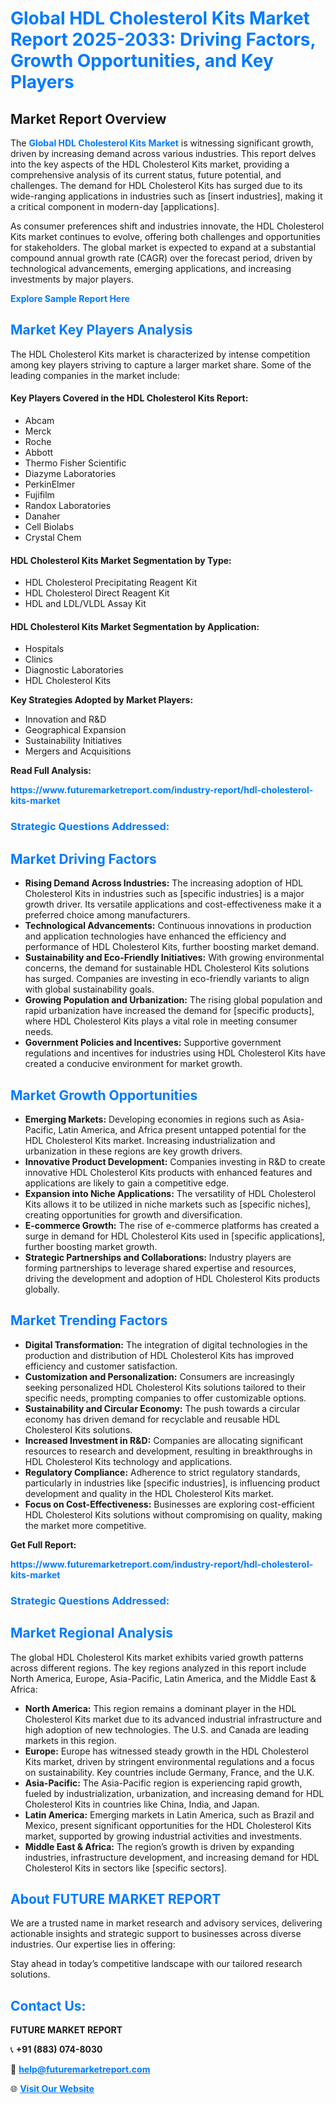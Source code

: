 <h1 style="color: #007BFF;">Global HDL Cholesterol Kits Market Report 2025-2033: Driving Factors, Growth Opportunities, and Key Players</h1>

<section id="overview">
<h2>Market Report Overview</h2>
<p>The <a href="https://www.futuremarketreport.com/industry-report/hdl-cholesterol-kits-market" style="color: #007BFF; text-decoration: none;"><strong>Global HDL Cholesterol Kits Market</strong></a> is witnessing significant growth, driven by increasing demand across various industries. This report delves into the key aspects of the HDL Cholesterol Kits market, providing a comprehensive analysis of its current status, future potential, and challenges. The demand for HDL Cholesterol Kits has surged due to its wide-ranging applications in industries such as [insert industries], making it a critical component in modern-day [applications].</p>
<p>As consumer preferences shift and industries innovate, the HDL Cholesterol Kits market continues to evolve, offering both challenges and opportunities for stakeholders. The global market is expected to expand at a substantial compound annual growth rate (CAGR) over the forecast period, driven by technological advancements, emerging applications, and increasing investments by major players.</p>
</section>

<section id="overview">
<p><a href="https://www.futuremarketreport.com/request-sample/reportId=119830" style="color: #007BFF; text-decoration: none;"><strong>Explore Sample Report Here</strong></a></p>
</section>

<section id="key-players">
<h2 style="color: #007BFF;">Market Key Players Analysis</h2>
<p>The HDL Cholesterol Kits market is characterized by intense competition among key players striving to capture a larger market share. Some of the leading companies in the market include:</p>
<h4>Key Players Covered in the HDL Cholesterol Kits Report:</h4>
<ul><li>Abcam</li><li>Merck</li><li>Roche</li><li>Abbott</li><li>Thermo Fisher Scientific</li><li>Diazyme Laboratories</li><li>PerkinElmer</li><li>Fujifilm</li><li>Randox Laboratories</li><li>Danaher</li><li>Cell Biolabs</li><li>Crystal Chem</li></ul>
<h4>HDL Cholesterol Kits Market Segmentation by Type:</h4>
<ul><li>HDL Cholesterol Precipitating Reagent Kit</li><li>HDL Cholesterol Direct Reagent Kit</li><li>HDL and LDL/VLDL Assay Kit</li></ul>

<h4>HDL Cholesterol Kits Market Segmentation by Application:</h4>
<ul><li>Hospitals</li><li>Clinics</li><li>Diagnostic Laboratories</li><li>HDL Cholesterol Kits</li></ul>
<p><strong>Key Strategies Adopted by Market Players:</strong></p>
<ul>
<li>Innovation and R&D</li>
<li>Geographical Expansion</li>
<li>Sustainability Initiatives</li>
<li>Mergers and Acquisitions</li>
</ul>
</section>

<section>
<p><strong>Read Full Analysis: </strong></p><a href="https://www.futuremarketreport.com/industry-report/hdl-cholesterol-kits-market" style="color: #007BFF; text-decoration: none;"><strong>https://www.futuremarketreport.com/industry-report/hdl-cholesterol-kits-market</strong></a>
<h3 style="color: #007BFF;">Strategic Questions Addressed:</h3>
</section>

<section id="driving-factors">
<h2 style="color: #007BFF;">Market Driving Factors</h2>
<ul>
<li><strong>Rising Demand Across Industries:</strong> The increasing adoption of HDL Cholesterol Kits in industries such as [specific industries] is a major growth driver. Its versatile applications and cost-effectiveness make it a preferred choice among manufacturers.</li>
<li><strong>Technological Advancements:</strong> Continuous innovations in production and application technologies have enhanced the efficiency and performance of HDL Cholesterol Kits, further boosting market demand.</li>
<li><strong>Sustainability and Eco-Friendly Initiatives:</strong> With growing environmental concerns, the demand for sustainable HDL Cholesterol Kits solutions has surged. Companies are investing in eco-friendly variants to align with global sustainability goals.</li>
<li><strong>Growing Population and Urbanization:</strong> The rising global population and rapid urbanization have increased the demand for [specific products], where HDL Cholesterol Kits plays a vital role in meeting consumer needs.</li>
<li><strong>Government Policies and Incentives:</strong> Supportive government regulations and incentives for industries using HDL Cholesterol Kits have created a conducive environment for market growth.</li>
</ul>
</section>

<section id="growth-opportunities">
<h2 style="color: #007BFF;">Market Growth Opportunities</h2>
<ul>
<li><strong>Emerging Markets:</strong> Developing economies in regions such as Asia-Pacific, Latin America, and Africa present untapped potential for the HDL Cholesterol Kits market. Increasing industrialization and urbanization in these regions are key growth drivers.</li>
<li><strong>Innovative Product Development:</strong> Companies investing in R&D to create innovative HDL Cholesterol Kits products with enhanced features and applications are likely to gain a competitive edge.</li>
<li><strong>Expansion into Niche Applications:</strong> The versatility of HDL Cholesterol Kits allows it to be utilized in niche markets such as [specific niches], creating opportunities for growth and diversification.</li>
<li><strong>E-commerce Growth:</strong> The rise of e-commerce platforms has created a surge in demand for HDL Cholesterol Kits used in [specific applications], further boosting market growth.</li>
<li><strong>Strategic Partnerships and Collaborations:</strong> Industry players are forming partnerships to leverage shared expertise and resources, driving the development and adoption of HDL Cholesterol Kits products globally.</li>
</ul>
</section>

<section id="trending-factors">
<h2 style="color: #007BFF;">Market Trending Factors</h2>
<ul>
<li><strong>Digital Transformation:</strong> The integration of digital technologies in the production and distribution of HDL Cholesterol Kits has improved efficiency and customer satisfaction.</li>
<li><strong>Customization and Personalization:</strong> Consumers are increasingly seeking personalized HDL Cholesterol Kits solutions tailored to their specific needs, prompting companies to offer customizable options.</li>
<li><strong>Sustainability and Circular Economy:</strong> The push towards a circular economy has driven demand for recyclable and reusable HDL Cholesterol Kits solutions.</li>
<li><strong>Increased Investment in R&D:</strong> Companies are allocating significant resources to research and development, resulting in breakthroughs in HDL Cholesterol Kits technology and applications.</li>
<li><strong>Regulatory Compliance:</strong> Adherence to strict regulatory standards, particularly in industries like [specific industries], is influencing product development and quality in the HDL Cholesterol Kits market.</li>
<li><strong>Focus on Cost-Effectiveness:</strong> Businesses are exploring cost-efficient HDL Cholesterol Kits solutions without compromising on quality, making the market more competitive.</li>
</ul>
</section>

<section>
<p><strong>Get Full Report: </strong></p><a href="https://www.futuremarketreport.com/industry-report/hdl-cholesterol-kits-market" style="color: #007BFF; text-decoration: none;"><strong>https://www.futuremarketreport.com/industry-report/hdl-cholesterol-kits-market</strong></a>
<h3 style="color: #007BFF;">Strategic Questions Addressed:</h3>
</section>


<section id="regional-analysis">
<h2 style="color: #007BFF;">Market Regional Analysis</h2>
<p>The global HDL Cholesterol Kits market exhibits varied growth patterns across different regions. The key regions analyzed in this report include North America, Europe, Asia-Pacific, Latin America, and the Middle East & Africa:</p>
<ul>
<li><strong>North America:</strong> This region remains a dominant player in the HDL Cholesterol Kits market due to its advanced industrial infrastructure and high adoption of new technologies. The U.S. and Canada are leading markets in this region.</li>
<li><strong>Europe:</strong> Europe has witnessed steady growth in the HDL Cholesterol Kits market, driven by stringent environmental regulations and a focus on sustainability. Key countries include Germany, France, and the U.K.</li>
<li><strong>Asia-Pacific:</strong> The Asia-Pacific region is experiencing rapid growth, fueled by industrialization, urbanization, and increasing demand for HDL Cholesterol Kits in countries like China, India, and Japan.</li>
<li><strong>Latin America:</strong> Emerging markets in Latin America, such as Brazil and Mexico, present significant opportunities for the HDL Cholesterol Kits market, supported by growing industrial activities and investments.</li>
<li><strong>Middle East & Africa:</strong> The region’s growth is driven by expanding industries, infrastructure development, and increasing demand for HDL Cholesterol Kits in sectors like [specific sectors].</li>
</ul>
</section>

<footer>
<h2 style="color: #007BFF;">About FUTURE MARKET REPORT</h2>
<p>We are a trusted name in market research and advisory services, delivering actionable insights and strategic support to businesses across diverse industries. Our expertise lies in offering:</p>

<p>Stay ahead in today’s competitive landscape with our tailored research solutions.</p>

<h2 style="color: #007BFF;">Contact Us:</h2>
<p><strong>FUTURE MARKET REPORT</strong></p>
<p>📞 <strong>+91 (883) 074-8030</strong></p>
<p>📧 <strong><a href="mailto:help@futuremarketreport.com" style="color: #007BFF;">help@futuremarketreport.com</a></strong></p>
<p>🌐 <strong><a href="https://www.futuremarketreport.com/" style="color: #007BFF;">Visit Our Website</a></strong></p>
</footer>